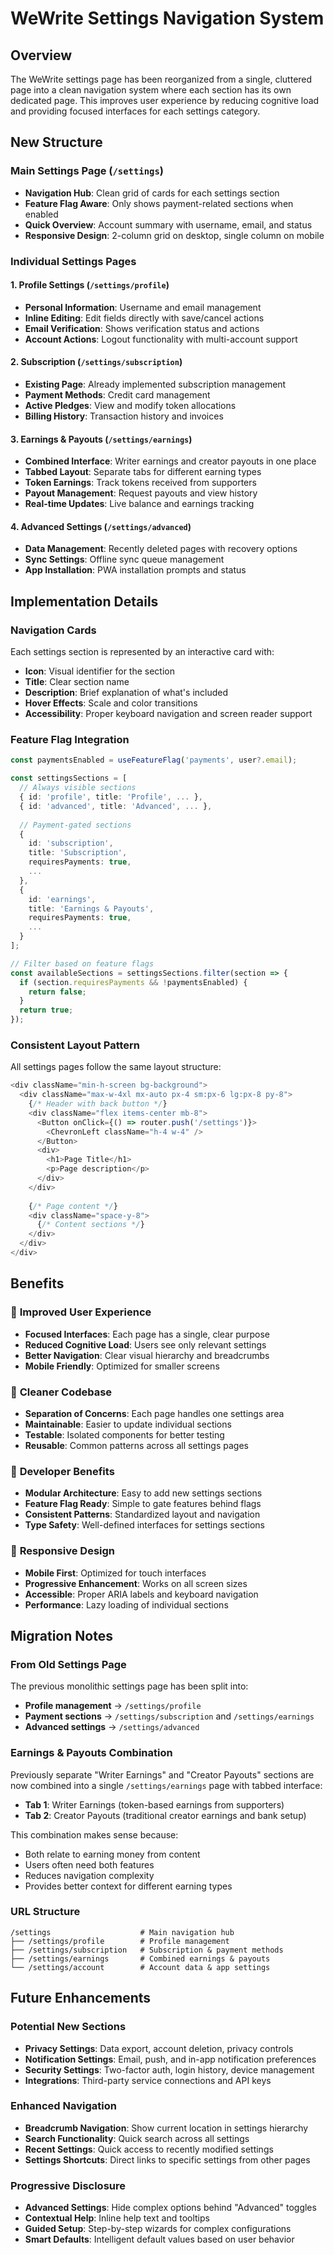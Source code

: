 # WeWrite Settings Navigation System

## Overview

The WeWrite settings page has been reorganized from a single, cluttered page into a clean navigation system where each section has its own dedicated page. This improves user experience by reducing cognitive load and providing focused interfaces for each settings category.

## New Structure

### Main Settings Page (`/settings`)
- **Navigation Hub**: Clean grid of cards for each settings section
- **Feature Flag Aware**: Only shows payment-related sections when enabled
- **Quick Overview**: Account summary with username, email, and status
- **Responsive Design**: 2-column grid on desktop, single column on mobile

### Individual Settings Pages

#### 1. Profile Settings (`/settings/profile`)
- **Personal Information**: Username and email management
- **Inline Editing**: Edit fields directly with save/cancel actions
- **Email Verification**: Shows verification status and actions
- **Account Actions**: Logout functionality with multi-account support

#### 2. Subscription (`/settings/subscription`)
- **Existing Page**: Already implemented subscription management
- **Payment Methods**: Credit card management
- **Active Pledges**: View and modify token allocations
- **Billing History**: Transaction history and invoices

#### 3. Earnings & Payouts (`/settings/earnings`)
- **Combined Interface**: Writer earnings and creator payouts in one place
- **Tabbed Layout**: Separate tabs for different earning types
- **Token Earnings**: Track tokens received from supporters
- **Payout Management**: Request payouts and view history
- **Real-time Updates**: Live balance and earnings tracking

#### 4. Advanced Settings (`/settings/advanced`)
- **Data Management**: Recently deleted pages with recovery options
- **Sync Settings**: Offline sync queue management
- **App Installation**: PWA installation prompts and status

## Implementation Details

### Navigation Cards
Each settings section is represented by an interactive card with:
- **Icon**: Visual identifier for the section
- **Title**: Clear section name
- **Description**: Brief explanation of what's included
- **Hover Effects**: Scale and color transitions
- **Accessibility**: Proper keyboard navigation and screen reader support

### Feature Flag Integration
```typescript
const paymentsEnabled = useFeatureFlag('payments', user?.email);

const settingsSections = [
  // Always visible sections
  { id: 'profile', title: 'Profile', ... },
  { id: 'advanced', title: 'Advanced', ... },
  
  // Payment-gated sections
  { 
    id: 'subscription', 
    title: 'Subscription', 
    requiresPayments: true,
    ...
  },
  { 
    id: 'earnings', 
    title: 'Earnings & Payouts', 
    requiresPayments: true,
    ...
  }
];

// Filter based on feature flags
const availableSections = settingsSections.filter(section => {
  if (section.requiresPayments && !paymentsEnabled) {
    return false;
  }
  return true;
});
```

### Consistent Layout Pattern
All settings pages follow the same layout structure:
```typescript
<div className="min-h-screen bg-background">
  <div className="max-w-4xl mx-auto px-4 sm:px-6 lg:px-8 py-8">
    {/* Header with back button */}
    <div className="flex items-center mb-8">
      <Button onClick={() => router.push('/settings')}>
        <ChevronLeft className="h-4 w-4" />
      </Button>
      <div>
        <h1>Page Title</h1>
        <p>Page description</p>
      </div>
    </div>
    
    {/* Page content */}
    <div className="space-y-8">
      {/* Content sections */}
    </div>
  </div>
</div>
```

## Benefits

### 🎯 **Improved User Experience**
- **Focused Interfaces**: Each page has a single, clear purpose
- **Reduced Cognitive Load**: Users see only relevant settings
- **Better Navigation**: Clear visual hierarchy and breadcrumbs
- **Mobile Friendly**: Optimized for smaller screens

### 🧹 **Cleaner Codebase**
- **Separation of Concerns**: Each page handles one settings area
- **Maintainable**: Easier to update individual sections
- **Testable**: Isolated components for better testing
- **Reusable**: Common patterns across all settings pages

### 🔧 **Developer Benefits**
- **Modular Architecture**: Easy to add new settings sections
- **Feature Flag Ready**: Simple to gate features behind flags
- **Consistent Patterns**: Standardized layout and navigation
- **Type Safety**: Well-defined interfaces for settings sections

### 📱 **Responsive Design**
- **Mobile First**: Optimized for touch interfaces
- **Progressive Enhancement**: Works on all screen sizes
- **Accessible**: Proper ARIA labels and keyboard navigation
- **Performance**: Lazy loading of individual sections

## Migration Notes

### From Old Settings Page
The previous monolithic settings page has been split into:
- **Profile management** → `/settings/profile`
- **Payment sections** → `/settings/subscription` and `/settings/earnings`
- **Advanced settings** → `/settings/advanced`

### Earnings & Payouts Combination
Previously separate "Writer Earnings" and "Creator Payouts" sections are now combined into a single `/settings/earnings` page with tabbed interface:
- **Tab 1**: Writer Earnings (token-based earnings from supporters)
- **Tab 2**: Creator Payouts (traditional creator earnings and bank setup)

This combination makes sense because:
- Both relate to earning money from content
- Users often need both features
- Reduces navigation complexity
- Provides better context for different earning types

### URL Structure
```
/settings                    # Main navigation hub
├── /settings/profile        # Profile management
├── /settings/subscription   # Subscription & payment methods
├── /settings/earnings       # Combined earnings & payouts
└── /settings/account        # Account data & app settings
```

## Future Enhancements

### Potential New Sections
- **Privacy Settings**: Data export, account deletion, privacy controls
- **Notification Settings**: Email, push, and in-app notification preferences
- **Security Settings**: Two-factor auth, login history, device management
- **Integrations**: Third-party service connections and API keys

### Enhanced Navigation
- **Breadcrumb Navigation**: Show current location in settings hierarchy
- **Search Functionality**: Quick search across all settings
- **Recent Settings**: Quick access to recently modified settings
- **Settings Shortcuts**: Direct links to specific settings from other pages

### Progressive Disclosure
- **Advanced Settings**: Hide complex options behind "Advanced" toggles
- **Contextual Help**: Inline help text and tooltips
- **Guided Setup**: Step-by-step wizards for complex configurations
- **Smart Defaults**: Intelligent default values based on user behavior
